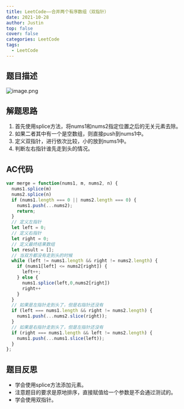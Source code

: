 ```yaml
---
title: LeetCode——合并两个有序数组（双指针）
date: 2021-10-28
author: Justin
top: false
cover: false
categories: LeetCode
tags:
  - LeetCode
---
```

## 题目描述

![image.png](https://img-blog.csdnimg.cn/img_convert/294e5e51fdc39f28b6394487f8e8f33f.png)

## 解题思路

1. 首先使用splice方法，将nums1和nums2指定位置之后的无关元素去除。
2. 如果二者其中有一个是空数组，则直接push到nums1中。
3. 定义双指针，进行依次比较，小的放到nums1中。
4. 判断左右指针谁先走到头的情况。

## AC代码

```js
var merge = function(nums1, m, nums2, n) {
  nums1.splice(m)
  nums2.splice(n)
  if (nums1.length === 0 || nums2.length === 0) {
    nums1.push(...nums2);
    return;
  }
  // 定义左指针
  let left = 0;
  // 定义右指针
  let right = 0;
  // 定义最终结果数组
  let result = [];
  // 当双方都没有走到头的时候
  while (left != nums1.length && right != nums2.length) {
    if (nums1[left] <= nums2[right]) {
      left++;
    } else {
      nums1.splice(left,0,nums2[right])
      right++
    }
  }
  // 如果是左指针走到头了，但是右指针还没有
  if (left === nums1.length && right != nums2.length) {
    nums1.push(...nums2.slice(right));
  }
  // 如果是右指针走到头了，但是左指针还没有
  if (right === nums1.length && left != nums2.length) {
    nums1.push(...nums1.slice(left));
  }
};
```

## 题目反思
* 学会使用splice方法添加元素。
* 注意题目的要求是原地排序，直接赋值给一个参数是不会通过测试的。
* 学会使用双指针。
